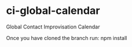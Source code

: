 # ci-global-calendar
Global Contact Improvisation Calendar

Once you have cloned the branch run: npm install
